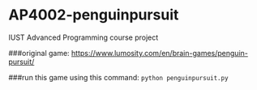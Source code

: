 # AP4002-penguinpursuit

IUST Advanced Programming course project

###original game: https://www.lumosity.com/en/brain-games/penguin-pursuit/

###run this game using this command:
  ```python penguinpursuit.py```
